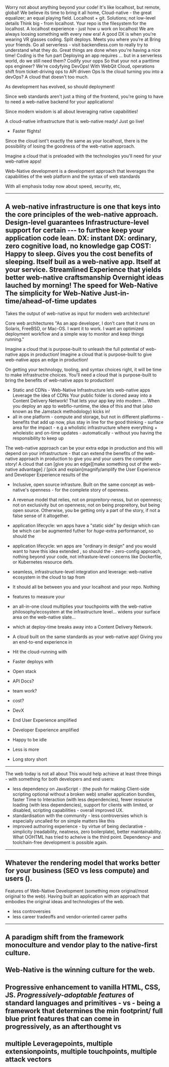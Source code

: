 Worry not about anything beyond your code!
It's like localhost, but remote, global! We believe its time to bring it all home,
Cloud-native - the great equalizer; an equal playing field. Localhost + git.
Solutions; not low-level details
Think big - from localhost.
Your repo is the filesystem for the localhost.
A localhost experience - just how u work on localhost
We are always loosing something with every new era!
A good DX is when you're wearing VR glasses coding.
Split deploys.
Meets you where you’re at
Bring your friends.
Go all serverless - visit backendless.com to really try to understand what they do.
Great things are done when you're having a nice time!
Coding is the fun part
Deploying an app requires ... but in a serverless world, do we still need them?
Codify your opps
So that your not a parttime ops engineer?
We're codyfying DevOps! 
With WebQit Cloud, operations shift from ticket-driving ops to API driven Ops
Is the cloud turning you into a devOps?
A cloud that doesn't too much. 

As development has evolved, so should deployment!

Since web standards aren't just a thing of the frontend, you're going to have to
need a web-native backend for your applications!

Since modern wisdom is all about leveraging native capabilities!

A cloud-native infrastructure that is web-native ready! Just go live!

- Faster flights!

Since the cloud isnt't exactly the same as your localhost, there is the
possibility of losing the goodness of the web-native approach.

Imagine a cloud that is preloaded with the technologies you'll need 
for your web-native apps!

Web-Native development is a development approach that leverages
the capabilities of the web platform and the syntax of web standards

With all emphasis today now about speed, security, etc, 

----------
A web-native infrastructure is one that keys into the core principles of
the web-native approach.
Design-level guarantees
Infrastructure-level support for certain --- to furthee keep your application code lean.
DX: instant
DX: ordinary, zero cognitive load, no knowledge gap
COST: Happy to sleep. Gives you the cost benefits of sleeping.
Itself buil as a web-native app. Itself at your service.
Streamlined Experience that yields better web-native craftsmanship
Overnight ideas lauched by morning!
The speed for Web-Native
The simplicity for Web-Native
Just-in-time/ahead-of-time updates
----------

Takes the output of web-native as input for modern web architecture!

Core web architectures
"As an app developer, I don’t care that it runs on Solaris, FreeBSD, or Mac-OS. I want it to work. I want an optimized deployment workflow and a simple way to monitor and keep things running."

Imagine a cloud that is purpose-built to unleash the full potential of web-native apps in production!
Imagine a cloud that is purpose-built to give web-native apps an edge in production!

On getting your technology, tooling, and syntax choices right, it will be time to make infrastructre choices.
You'll need a cloud that is purpose-built to bring the benefits of web-native apps to production!
- Static and CDNs - Web-Native Infrastructure lets web-native apps Leverage the idea of CDNs
    Your public folder is cloned away into a Content Delivery Network! That lets your
    app key into modern ...
    When you deploy an app to webflo-runtime, the idea of this and that (also known as the Jamstack methodology) kicks in!
- all in one platform - compute and storage, but not in different platforms - benefits that add up now, plus stay in line for the good thinking - surface area for the impact - e.g a wholistic infrastructure where everything + wholeistic and on-time updates - automatically - without you having the responsibility to keep up

The web-native approach can be your extra edge in production and this will depend on your infrastructure - that can extend the benefits of the web-native approach in production to give you and your users the complete story!
A cloud that can [give you an edge][make something out of the web-native advantage] / [pick and explain]magnify/amplify the User Experience and Developer Experience results of the 
- Inclusive, open source infrasture. Built on the same concept as web-native's openness - for the complete story of openness.
- A revenue model that relies, not on propreitory-nesss, but on openness; not on exclusivity but on openness; not on being propreitory, but being open source. Otherwise, you be getting only a part of the story, if not a false sense of it altogether.
- application lifecycle: wn apps have a "static side" by design which can be which can be augmented futher for _huge_-extra performance!, so should the 
- application lifecycle: wn apps are "ordinary in design" and you would want to have this idea extended , so should the - zero-config approach, nothing beyond your code, not infrasture-level concerns like Dockerfile, or Kubernetes resource defs.
- seamless, infrastructure-level integration and leverage: web-native ecosystem in the cloud to tap from 
- It should all be between you and your localhost and your repo. Nothing 

- features to measure your 
- an all-in-one cloud multiplies your touchpoints with the web-native philosophy/ecosystem at the infrastructure level...  widens your surface area on the web-native slate...
- which at deploy-time breaks away into a Content Delivery Network.

- A cloud built on the same standards as your web-native app! Giving you an end-to-end experience in                                           
- Hit the cloud-running with 
- Faster deploys with 
- Open stack
- API Docs?
- team work?
- cost?
- DevX

- End User Experience amplified
- Developer Experience amplified
- Happy to be idle
- Less is more
- Long story short

---------------------
The web today is not all about 
This would help achieve at least three things - with something for both developers and end users:
- less dependency on JavaScript - (the push for making Client-side scripting optional without a broken web) smaller application bundles, faster Time to Interaction (with less dependencies), fewer resource loading (with less dependencies), support for clients with limited, or disabled, scripting capabilities - overall improved UX.
- standardisation with the community - less controversies which is especially uncalled for on simple matters like this
- improved authoring experience - by virtue of being declarative - simplicity (readability, neatness, zero boilerplate), better maintainability.
What OOHTML has tried to acheive is the third point. Dependency- and toolchain-free development is possible again.
---------------------
Whatever the rendering model that works better for your business (SEO vs less compute) and users ().
---------------------
Features of Web-Native Development (something more original/most original to the web). Having built an application with an approach that embodies the original ideas and technologies of the web.
- less controversies
- less career tradeoffs and vendor-oriented career paths
---------------------
A paradigm shift from the framework monoculture and vendor play to the native-first culture.
---------------------
Web-Native is the winning culture for the web.
---------------------
Progressive enhancement to vanilla HTML, CSS, JS.
*Progressively-adoptable features* of standard languages and primitives - vs - being a framework that determines the 
min footprint/ full blue print
features that can come in progressively, as an afterthought vs 
---------------------
multiple Leveragepoints,
multiple extensionpoints,
multiple touchpoints,
multiple attack vectors
---------------------
